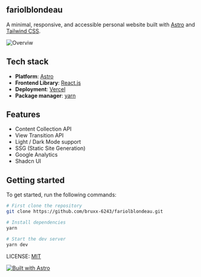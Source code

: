 ## fariolblondeau

A minimal, responsive, and accessible personal website built with [Astro](https://astro.build/) and [Tailwind CSS](https://tailwindcss.com/).

![Overviw](https://github.com/bruxx-6243/fariolblondeau/assets/81830567/64ce8cc5-e277-4bf9-8573-d43638f4b0b0)

## Tech stack

- **Platform**: [Astro](https://github.com/withastro/astro)
- **Frontend Library**: [React.js](https://react.dev/)
- **Deployment**: [Vercel](https://www.netlify.com/)
- **Package manager**: [yarn](https://pnpm.io/)

## Features

- Content Collection API
- View Transition API
- Light / Dark Mode support
- SSG (Static Site Generation)
- Google Analytics
- Shadcn UI

## Getting started

To get started, run the following commands:

```bash
# First clone the repository
git clone https://github.com/bruxx-6243/fariolblondeau.git

# Install dependencies
yarn

# Start the dev server
yarn dev

```

LICENSE: [MIT](https://github.com/bruxx-6243/fariol-blondeau-resume/blob/main/LICENSE)

[![Built with Astro](https://astro.badg.es/v2/built-with-astro/small.svg)](https://astro.build)
